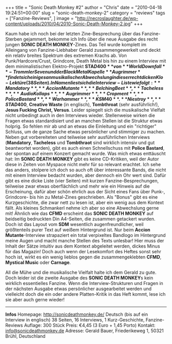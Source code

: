 +++
title = "Sonic Death Monkey #2"
author = "Chris"
date = "2010-04-18 19:24:51+00:00"
slug = "sonic-death-monkey-2"
category = "reviews"
tags = ["Fanzine-Reviews", ]
image = "http://necroslaughter.de/wp-content/uploads/2010/04/2010-Sonic-Death-Monkey-2.jpg"
+++

Kaum habe ich noch bei der letzten Zine-Besprechung über das Fanzine-Sterben gejammert, bekomme ich Info über die neue Ausgabe des recht jungen **SONIC DEATH MONKEY**-Zines. Das Teil wurde komplett im Alleingang von Fanzine-Liebhaber Gerald zusammengewerkelt und deckt ein relativ breites Spektrum des extremen Krachs ab. Von Punk/Hardcore/Crust, Grindcore, Death Metal bis hin zu einem Interview mit dem minimalistischen Elektro-Projekt **STA$D400** von **World Downfall**-Trommler Seven und der Black Metal Kapelle **Augrimmer** findet sich einiges an musikalischer Abwechslung in dieser recht dicken Klo-Lektüre (38 Seiten). In Namen liest sich die Interview-Liste wie folgt: **Mandatory**, **Accion Mutante**, **Belching Beet**, **Tacheless**, **Audio Kollaps**, **Augrimmer**, **Cropment**, **Police Bastard**, **Warhammer**, **KSM40**. **Niestroy**, **STAD$400**, **Creative Waste** (in englisch), **Tombthroat** (sehr ausführlich!), **Jesus Fucking Christ, Versus**.
Leider spiegelt sich die musikalische Vielfalt nicht unbedingt auch in den Interviews wieder. Stellenweise wirken die Fragen etwas standardisiert und an manchen Stellen ist die Struktur etwas holprig. So fehlen mir ab und an etwas die Einleitung und ein "richtiger" Schluss, um de ganze Sache etwas persönlicher und stimmiger zu machen. Neben gut vorbereiteten und teilweise sehr ausführlichen Interviews (**Mandatory**, **Tacheless** und **Tombthraot** sind wirklich intensiv und gut beantwortet worden), gibt es auch einen Schnellschuss mit **Police Bastard**, der spontan auf einem Konzert gemacht wurde.
Was mich etwas enttäuscht hat: Im **SONIC DEATH MONKEY** gibt es keine CD-Kritiken, weil der Autor diese in Zeiten von Myspace nicht mehr für so relevant erachtet. Ich sehe das anders, stolpere ich doch so auch oft über interessante Bands, die nicht mit einem Interview bedacht wurden, aber dennoch ein Ohr wert sind.
Dafür gibt es eine dicke Liste (vier Seiten) mit kurzen Fanzine-Besprechungen, teilweise zwar etwas oberflächlich und mehr wie ein Hinweis auf die Erscheinung, dafür aber schön ehrlich aus der Sicht eines Fans über Punk-, Grindcore- bis hin zu Metal-Zines geschrieben. Als "Bonus" gibt es eine Kurzgeschichte, die zwar nett zu lesen ist, aber ein wenig aus dem Kontext fällt. Als kleines Schmankerl nehme ich aber so eine Abwechslung gerne mit!
Ähnlich wie das **CFMD** erscheint das **SONIC DEATH MONKEY** auf beidseitig bedruckten Din A4-Seiten, die zusammen getackert wurden. Doch ist das Layout vom **SDM** wesentlich augenfreundlicher, weil größtenteils purer Text auf weißem Hintergrund ist. Nur beim **Accion Mutante**-Interview strapaziert ein total verpixeltes Bandlogo im Hintergrund meine Augen und macht manche Stellen des Texts unlesbar! Hier muss der Inhalt der Sätze intuitiv aus dem Kontext abgeleitet werden, dickes Minus für das Magazin! Doch auch wenn der Lesekomfort des Heftes sonst sehr hoch ist, wirkt es ein wenig lieblos gegen die zusammengeklebten **CFMD**, **Mystical Music** oder **Carnage**.

All die Mühe und die musikalische Vielfalt halte ich dem Gerald zu gute. Doch leider ist die zweite Ausgabe des **SONIC DEATH MONKEY**s kein wirklich essentielles Fanzine. Wenn die Interview-Strukturen und Fragen in der nächsten Ausgabe etwas persönlicher ausgearbeitet werden und vielleicht doch die ein oder andere Platten-Kritik in das Heft kommt, lese ich sie aber auch gerne wieder!



---
**Infos**
Homepage: <a href="http://sonicdeathmonkey.de/">http://sonicdeathmonkey.de/</a>
Deutsch (bis auf ein Interview in englisch)
38 Seiten, 16 Interviews, 1 Kurz-Geschichte, Fanzine-Reviews
Auflage: 300 Stück
Preis: €4,45 (3 Euro + 1,45 Porto)
Kontakt: <a href="mailto:info@sonicdeathmonkey.de">info@sonicdeathmonkey.de</a>
Adresse: Gerald Bauer, Friederikeweg 1, 50321 Brühl, Deutschland
